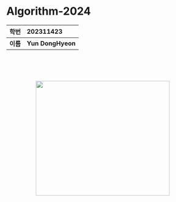 # Algorithm-2024
|**학번**|**202311423**|
|:-----:|:-----|
|**이름**|**Yun DongHyeon**|
<br><br><br>
<p align="center">
<img src="https://static.wikia.nocookie.net/silly-cat/images/c/c3/Chipi_Chipi_Chapa_Chapa_Cat.png/revision/latest?cb=20231228121420"  height="300" width="350">
</p>
